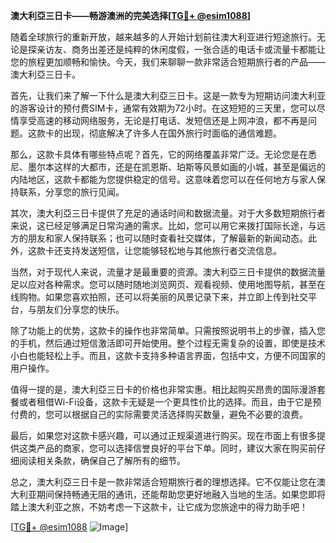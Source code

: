 **澳大利亞三日卡——畅游澳洲的完美选择[[TG💪+ @esim1088](https://t.me/s/esim1088)]**

随着全球旅行的重新开放，越来越多的人开始计划前往澳大利亚进行短途旅行。无论是探亲访友、商务出差还是纯粹的休闲度假，一张合适的电话卡或流量卡都能让您的旅程更加顺畅和愉快。今天，我们来聊聊一款非常适合短期旅行者的产品——澳大利亞三日卡。

首先，让我们来了解一下什么是澳大利亞三日卡。这是一款专为短期访问澳大利亚的游客设计的预付费SIM卡，通常有效期为72小时。在这短短的三天里，您可以尽情享受高速的移动网络服务，无论是打电话、发短信还是上网冲浪，都不再是问题。这款卡的出现，彻底解决了许多人在国外旅行时面临的通信难题。

那么，这款卡具体有哪些特点呢？首先，它的网络覆盖非常广泛。无论您是在悉尼、墨尔本这样的大都市，还是在凯恩斯、珀斯等风景如画的小城，甚至是偏远的内陆地区，这款卡都能为您提供稳定的信号。这意味着您可以在任何地方与家人保持联系，分享您的旅行见闻。

其次，澳大利亞三日卡提供了充足的通话时间和数据流量。对于大多数短期旅行者来说，这已经足够满足日常沟通的需求。比如，您可以用它来拨打国际长途，与远方的朋友和家人保持联系；也可以随时查看社交媒体，了解最新的新闻动态。此外，这款卡还支持发送短信，让您能够轻松地与其他旅行者交流信息。

当然，对于现代人来说，流量才是最重要的资源。澳大利亞三日卡提供的数据流量足以应对各种需求。您可以随时随地浏览网页、观看视频、使用地图导航，甚至在线购物。如果您喜欢拍照，还可以将美丽的风景记录下来，并立即上传到社交平台，与朋友们分享您的快乐。

除了功能上的优势，这款卡的操作也非常简单。只需按照说明书上的步骤，插入您的手机，然后通过短信激活即可开始使用。整个过程无需复杂的设置，即使是技术小白也能轻松上手。而且，这款卡支持多种语言界面，包括中文，方便不同国家的用户操作。

值得一提的是，澳大利亞三日卡的价格也非常实惠。相比起购买昂贵的国际漫游套餐或者租借Wi-Fi设备，这款卡无疑是一个更具性价比的选择。而且，由于它是预付费的，您可以根据自己的实际需要灵活选择购买数量，避免不必要的浪费。

最后，如果您对这款卡感兴趣，可以通过正规渠道进行购买。现在市面上有很多提供这类产品的商家，您可以选择信誉良好的平台下单。同时，建议大家在购买前仔细阅读相关条款，确保自己了解所有的细节。

总之，澳大利亞三日卡是一款非常适合短期旅行者的理想选择。它不仅能让您在澳大利亚期间保持畅通无阻的通讯，还能帮助您更好地融入当地的生活。如果您即将踏上澳大利亚之旅，不妨考虑一下这款卡，让它成为您旅途中的得力助手吧！

[[TG💪+ @esim1088](https://t.me/s/esim1088) ![Image](https://i.postimg.cc/4NQfJmqS/Snipaste-2025-05-13-00-14-12.png)]